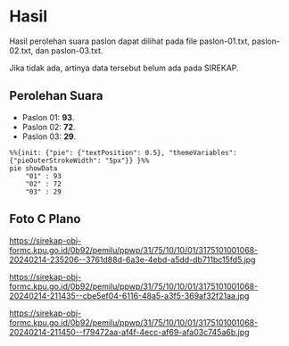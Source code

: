 # Hasil

Hasil perolehan suara paslon dapat dilihat pada file paslon-01.txt, paslon-02.txt, dan paslon-03.txt.

Jika tidak ada, artinya data tersebut belum ada pada SIREKAP.

## Perolehan Suara

 * Paslon 01: **93**.
 * Paslon 02: **72**.
 * Paslon 03: **29**.

```mermaid
%%{init: {"pie": {"textPosition": 0.5}, "themeVariables": {"pieOuterStrokeWidth": "5px"}} }%%
pie showData
    "01" : 93
    "02" : 72
    "03" : 29
```
## Foto C Plano

https://sirekap-obj-formc.kpu.go.id/0b92/pemilu/ppwp/31/75/10/10/01/3175101001068-20240214-235206--3761d88d-6a3e-4ebd-a5dd-db711bc15fd5.jpg

https://sirekap-obj-formc.kpu.go.id/0b92/pemilu/ppwp/31/75/10/10/01/3175101001068-20240214-211435--cbe5ef04-6116-48a5-a3f5-369af32f21aa.jpg

https://sirekap-obj-formc.kpu.go.id/0b92/pemilu/ppwp/31/75/10/10/01/3175101001068-20240214-211450--f79472aa-af4f-4ecc-af69-afa03c745a6b.jpg
